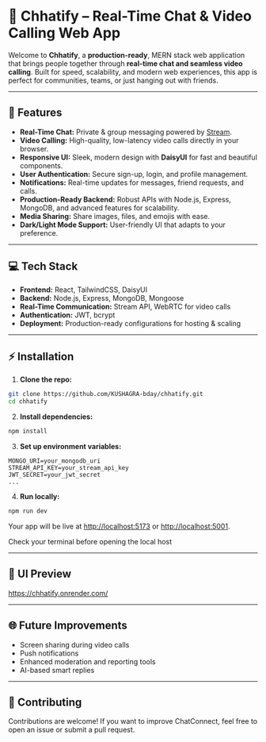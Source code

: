 # 🚀 Chhatify – Real-Time Chat & Video Calling Web App

Welcome to **Chhatify**, a **production-ready**, MERN stack web application that brings people together through **real-time chat and seamless video calling**. Built for speed, scalability, and modern web experiences, this app is perfect for communities, teams, or just hanging out with friends.

---

## 🌟 Features

* **Real-Time Chat:** Private & group messaging powered by [Stream](https://getstream.io/).
* **Video Calling:** High-quality, low-latency video calls directly in your browser.
* **Responsive UI:** Sleek, modern design with **DaisyUI** for fast and beautiful components.
* **User Authentication:** Secure sign-up, login, and profile management.
* **Notifications:** Real-time updates for messages, friend requests, and calls.
* **Production-Ready Backend:** Robust APIs with Node.js, Express, MongoDB, and advanced features for scalability.
* **Media Sharing:** Share images, files, and emojis with ease.
* **Dark/Light Mode Support:** User-friendly UI that adapts to your preference.

---

## 💻 Tech Stack

* **Frontend:** React, TailwindCSS, DaisyUI
* **Backend:** Node.js, Express, MongoDB, Mongoose
* **Real-Time Communication:** Stream API, WebRTC for video calls
* **Authentication:** JWT, bcrypt
* **Deployment:** Production-ready configurations for hosting & scaling

---

## ⚡ Installation

1. **Clone the repo:**

```bash
git clone https://github.com/KUSHAGRA-bday/chhatify.git
cd chhatify
```

2. **Install dependencies:**

```bash
npm install
```

3. **Set up environment variables:**

```env
MONGO_URI=your_mongodb_uri
STREAM_API_KEY=your_stream_api_key
JWT_SECRET=your_jwt_secret
...
```

4. **Run locally:**

```bash
npm run dev
```

Your app will be live at [http://localhost:5173](http://localhost:5173) or [http://localhost:5001](http://localhost:5001).

Check your terminal before opening the local host

---

## 🎨 UI Preview

https://chhatify.onrender.com/

---

## 🌐 Future Improvements

* Screen sharing during video calls
* Push notifications
* Enhanced moderation and reporting tools
* AI-based smart replies

---

## 🤝 Contributing

Contributions are welcome! If you want to improve ChatConnect, feel free to open an issue or submit a pull request.

